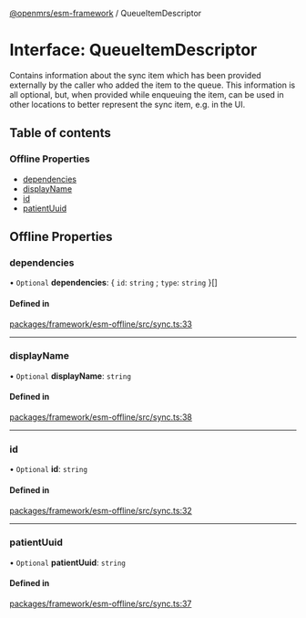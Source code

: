 [@openmrs/esm-framework](../API.md) / QueueItemDescriptor

# Interface: QueueItemDescriptor

Contains information about the sync item which has been provided externally by the caller
who added the item to the queue.
This information is all optional, but, when provided while enqueuing the item, can be used in other
locations to better represent the sync item, e.g. in the UI.

## Table of contents

### Offline Properties

- [dependencies](QueueItemDescriptor.md#dependencies)
- [displayName](QueueItemDescriptor.md#displayname)
- [id](QueueItemDescriptor.md#id)
- [patientUuid](QueueItemDescriptor.md#patientuuid)

## Offline Properties

### dependencies

• `Optional` **dependencies**: { `id`: `string` ; `type`: `string`  }[]

#### Defined in

[packages/framework/esm-offline/src/sync.ts:33](https://github.com/Vishal772-pixel/openmrs-esm-core/blob/main/packages/framework/esm-offline/src/sync.ts#L33)

___

### displayName

• `Optional` **displayName**: `string`

#### Defined in

[packages/framework/esm-offline/src/sync.ts:38](https://github.com/Vishal772-pixel/openmrs-esm-core/blob/main/packages/framework/esm-offline/src/sync.ts#L38)

___

### id

• `Optional` **id**: `string`

#### Defined in

[packages/framework/esm-offline/src/sync.ts:32](https://github.com/Vishal772-pixel/openmrs-esm-core/blob/main/packages/framework/esm-offline/src/sync.ts#L32)

___

### patientUuid

• `Optional` **patientUuid**: `string`

#### Defined in

[packages/framework/esm-offline/src/sync.ts:37](https://github.com/Vishal772-pixel/openmrs-esm-core/blob/main/packages/framework/esm-offline/src/sync.ts#L37)
